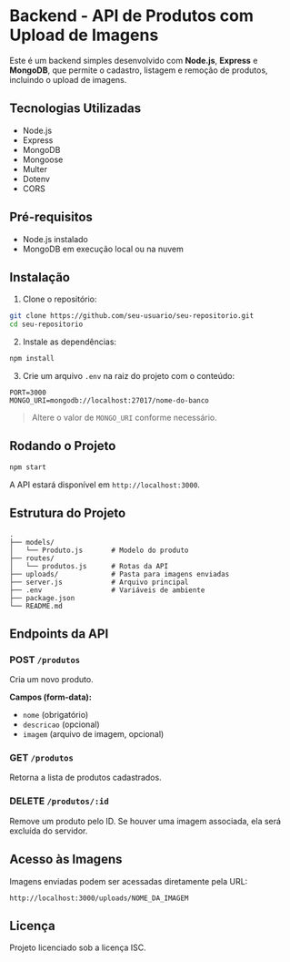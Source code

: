 # Backend - API de Produtos com Upload de Imagens

Este é um backend simples desenvolvido com **Node.js**, **Express** e **MongoDB**, que permite o cadastro, listagem e remoção de produtos, incluindo o upload de imagens.

## Tecnologias Utilizadas

- Node.js
- Express
- MongoDB
- Mongoose
- Multer
- Dotenv
- CORS

## Pré-requisitos

- Node.js instalado
- MongoDB em execução local ou na nuvem

## Instalação

1. Clone o repositório:

```bash
git clone https://github.com/seu-usuario/seu-repositorio.git
cd seu-repositorio
```

2. Instale as dependências:

```bash
npm install
```

3. Crie um arquivo `.env` na raiz do projeto com o conteúdo:

```
PORT=3000
MONGO_URI=mongodb://localhost:27017/nome-do-banco
```

> Altere o valor de `MONGO_URI` conforme necessário.

## Rodando o Projeto

```bash
npm start
```

A API estará disponível em `http://localhost:3000`.

## Estrutura do Projeto

```
.
├── models/
│   └── Produto.js       # Modelo do produto
├── routes/
│   └── produtos.js      # Rotas da API
├── uploads/             # Pasta para imagens enviadas
├── server.js            # Arquivo principal
├── .env                 # Variáveis de ambiente
├── package.json
└── README.md
```

## Endpoints da API

### POST `/produtos`

Cria um novo produto.

**Campos (form-data):**
- `nome` (obrigatório)
- `descricao` (opcional)
- `imagem` (arquivo de imagem, opcional)

### GET `/produtos`

Retorna a lista de produtos cadastrados.

### DELETE `/produtos/:id`

Remove um produto pelo ID. Se houver uma imagem associada, ela será excluída do servidor.

## Acesso às Imagens

Imagens enviadas podem ser acessadas diretamente pela URL:

```
http://localhost:3000/uploads/NOME_DA_IMAGEM
```

## Licença

Projeto licenciado sob a licença ISC.